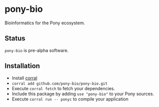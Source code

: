 # pony-bio

Bioinformatics for the Pony ecosystem.

## Status

`pony-bio` is pre-alpha software.

## Installation

* Install [corral](https://github.com/ponylang/corral)
* `corral add github.com/pony-bio/pony-bio.git`
* Execute `corral fetch` to fetch your dependencies.
* Include this package by adding `use "pony-bio"` to your Pony sources.
* Execute `corral run -- ponyc` to compile your application
